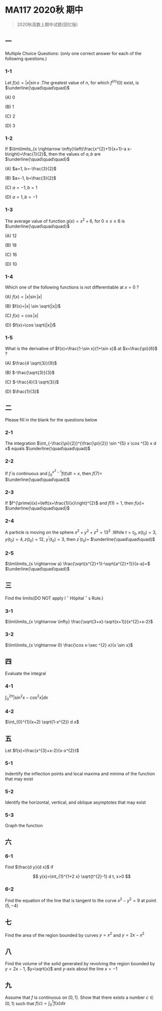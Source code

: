 # MA117 2020秋 期中

> 2020秋高数上期中试题(回忆版)

## 一

Multiple Choice Questions: (only one correct answer for each of the following questions.)

### 1-1

Let $f(x)=|x| \sin x$ .The greatest value of $n$, for which $f^{(n)}(0)$ exist, is $\underline{\quad\quad\quad}$

(A) 0

(B) 1

(C) 2

(D) 3

### 1-2

If $\lim\limits_{x \rightarrow \infty}\left(\frac{x^{2}+1}{x+1}-a x-b\right)=\frac{1}{2}$, then the values of $a, b$ are $\underline{\quad\quad\quad}$

(A) $a=1, b=-\frac{3}{2}$

(B) $a=-1, b=\frac{3}{2}$

(C) $a=-1, b=1$

(D) $a=1, b=-1$

### 1-3

The average value of function $g(x)=x^{2}+6$, for $0 \leqslant x \leqslant 6$ is $\underline{\quad\quad\quad}$

(A) 12

(B) 18

(C) 16

(D) 10

### 1-4

Which one of the following functions is not differentiable at $x=0$ ?

(A) $f(x)=|x| \sin |x|$

(B) $f(x)=|x| \sin \sqrt{|x|}$

(C) $f(x)=\cos |x|$

(D) $f(x)=\cos \sqrt{|x|}$

### 1-5

What is the derivative of $f(x)=\frac{1-\sin x}{1+\sin x}$ at $x=\frac{\pi}{6}$ ?

(A) $\frac{4 \sqrt{3}}{9}$

(B) $-\frac{\sqrt{3}}{3}$

(C) $-\frac{4}{3 \sqrt{3}}$

(D) $\frac{1}{3}$

## 二

Please fill in the blank for the questions below

### 2-1

The integration $\int_{-\frac{\pi}{2}}^{\frac{\pi}{2}} \sin ^{5} x \cos ^{3} x d x$ equals $\underline{\quad\quad\quad}$

### 2-2

If $f$ is continuous and $\int_{0}^{x^{3}-1} f(t) d t=x$, then $f(7)=$ $\underline{\quad\quad\quad}$

### 2-3

If $f^{\prime}(x)=\left(x+\frac{1}{x}\right)^{2}$ and $f(1)=1$, then $f(x)=$ $\underline{\quad\quad\quad}$

### 2-4

A particle is moving on the sphere $x^{2}+y^{2}+z^{2}=13^{2}$ .While $t=t_{0}, x\left(t_{0}\right)=3, y\left(t_{0}\right)=4, z\left(t_{0}\right)=12$,  $y^{\prime}\left(t_{0}\right)=3$, then $z^{\prime}\left(t_{0}\right)=$ $\underline{\quad\quad\quad}$

### 2-5

$\lim\limits_{s \rightarrow a} \frac{\sqrt{s^{2}+1}-\sqrt{a^{2}+1}}{s-a}=$ $\underline{\quad\quad\quad}$

## 三

Find the limits(DO NOT apply l＇Hôpital＇s Rule.)

### 3-1

$\lim\limits_{x \rightarrow \infty} \frac{\sqrt{3+x}-\sqrt{x+1}}{x^{2}+x-2}$

### 3-2

$\lim\limits_{x \rightarrow 0} \frac{\cos x-\sec ^{2} x}{x \sin x}$

## 四

Evaluate the integral

### 4-1

$\int_{0}^{2 \pi}\left|\sin ^{2} x-\cos ^{2} x\right| d x$

### 4-2

$\int_{0}^{1}(x+2) \sqrt{1-x^{2}} d x$

## 五

Let $f(x)=\frac{x^{3}+x-2}{x-x^{2}}$

### 5-1

Indentify the inflection points and local maxima and minima of the function that may exist

### 5-2

Identify the horizontal, vertical, and oblique asymptotes that may exist

### 5-3

Graph the function

## 六

### 6-1

Find $\frac{d y}{d x}$ if

$$
y(x)=\int_{1}^{1+2 x} \sqrt{t^{2}-1} d t, x>0
$$

### 6-2

Find the equation of the line that is tangent to the curve $x^{2}-y^{2}=9$ at point $(5,-4)$

## 七

Find the area of the region bounded by curves $y=x^{2}$ and $y=2 x-x^{2}$

## 八

Find the volume of the solid generated by revolving the region bounded by $y=2 x-1$, $y=\sqrt{x}$ and $y$-axis about the line $x=-1$

## 九

Assume that $f$ is continuous on $[0,1]$. Show that there exists a number $c \in(0,1)$ such that $f(c)=\int_{0}^{1} f(x) d x$
